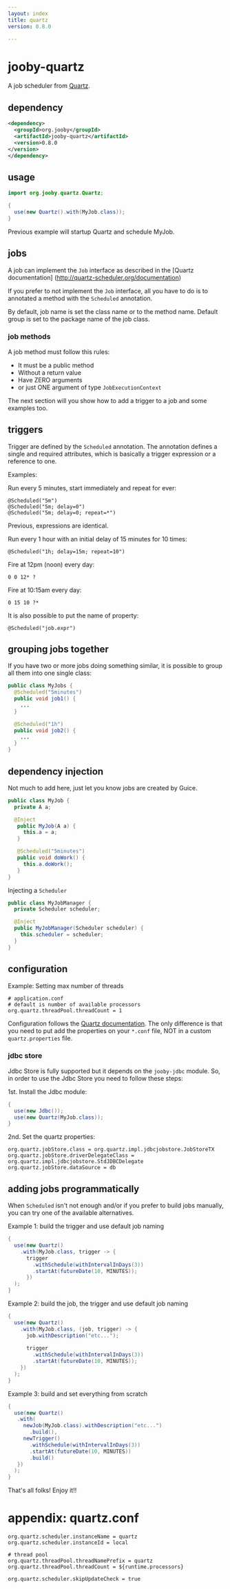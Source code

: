 ```yaml
---
layout: index
title: quartz
version: 0.8.0

---
```


# jooby-quartz

A job scheduler from [Quartz](http://quartz-scheduler.org/).

## dependency

```xml
<dependency>
  <groupId>org.jooby</groupId>
  <artifactId>jooby-quartz</artifactId>
  <version>0.8.0
</version>
</dependency>
```
## usage

```java
import org.jooby.quartz.Quartz;

{
  use(new Quartz().with(MyJob.class));
}
```

Previous example will startup Quartz and schedule MyJob.

## jobs
A job can implement the ```Job``` interface as described in the [Quartz documentation]
(http://quartz-scheduler.org/documentation)

If you prefer to not implement the ```Job``` interface, all you have to do is to annotated a method with the ```Scheduled``` annotation.

By default, job name is set the class name or to the method name. Default group is set to the package name of the job class.

### job methods

A job method must follow this rules:

* It must be a public method
* Without a return value
* Have ZERO arguments
* or just ONE argument of type ```JobExecutionContext```

The next section will you show how to add a trigger to a job and some examples too.

## triggers

Trigger are defined by the ```Scheduled``` annotation. The annotation defines a single and required attributes, which is basically a trigger expression or a reference to one.

Examples:

Run every 5 minutes, start immediately and repeat for ever:

    @Scheduled("5m")
    @Scheduled("5m; delay=0")
    @Scheduled("5m; delay=0; repeat=*")

Previous, expressions are identical.

Run every 1 hour with an initial delay of 15 minutes for 10 times:

    @Scheduled("1h; delay=15m; repeat=10")

Fire at 12pm (noon) every day:

    0 0 12* ?


Fire at 10:15am every day:

    0 15 10 ?*

It is also possible to put the name of property:

    @Scheduled("job.expr")


## grouping jobs together

If you have two or more jobs doing something similar, it is possible to group all them into one single class:

```java
public class MyJobs {
  @Scheduled("5minutes")
  public void job1() {
    ...
  }

  @Scheduled("1h")
  public void job2() {
    ...
  }
}
```

## dependency injection

Not much to add here, just let you know jobs are created by Guice.

```java
public class MyJob {
  private A a;

  @Inject
   public MyJob(A a) {
     this.a = a;
   }

   @Scheduled("5minutes")
   public void doWork() {
     this.a.doWork();
   }
}
```

Injecting a ```Scheduler```

```java
public class MyJobManager {
  private Scheduler scheduler;

  @Inject
  public MyJobManager(Scheduler scheduler) {
    this.scheduler = scheduler;
  }
}
```

## configuration

Example: Setting max number of threads

```properties
# application.conf
# default is number of available processors
org.quartz.threadPool.threadCount = 1
```

Configuration follows the [Quartz
documentation](http://quartz-scheduler.org/documentation). The only difference is that you need to put add the properties on your ```*.conf``` file, NOT in a custom ```quartz.properties``` file.

### jdbc store

Jdbc Store is fully supported but it depends on the <code>jooby-jdbc</code> module. So, in order to use the Jdbc Store you need to follow these steps:

1st. Install the Jdbc module:
```java
{
  use(new Jdbc());
  use(new Quartz(MyJob.class));
}
```

2nd. Set the quartz properties:

```properties
org.quartz.jobStore.class = org.quartz.impl.jdbcjobstore.JobStoreTX
org.quartz.jobStore.driverDelegateClass = org.quartz.impl.jdbcjobstore.StdJDBCDelegate
org.quartz.jobStore.dataSource = db
```

## adding jobs programmatically

When ```Scheduled``` isn't not enough and/or if you prefer to build jobs manually, you can try
one of the available alternatives.

Example 1: build the trigger and use default job naming

```java
{
  use(new Quartz()
    .with(MyJob.class, trigger -> {
      trigger
        .withSchedule(withIntervalInDays(3))
        .startAt(futureDate(10, MINUTES));
      })
  );
}
```

Example 2: build the job, the trigger and use default job naming


```java
{
  use(new Quartz()
    .with(MyJob.class, (job, trigger) -> {
      job.withDescription("etc...");
 
      trigger
        .withSchedule(withIntervalInDays(3))
        .startAt(futureDate(10, MINUTES));
    })
  );
}
```

Example 3: build and set everything from scratch

```java
{
  use(new Quartz()
   .with(
     newJob(MyJob.class).withDescription("etc...")
       .build(),
     newTrigger()
       .withSchedule(withIntervalInDays(3))
       .startAt(futureDate(10, MINUTES))
       .build()
   })
  );
}
```

That's all folks! Enjoy it!!

# appendix: quartz.conf

```properties
org.quartz.scheduler.instanceName = quartz
org.quartz.scheduler.instanceId = local

# thread pool
org.quartz.threadPool.threadNamePrefix = quartz
org.quartz.threadPool.threadCount = ${runtime.processors}

org.quartz.scheduler.skipUpdateCheck = true

```
